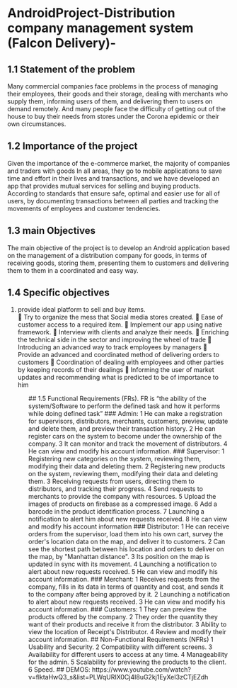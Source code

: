# AndroidProject-Distribution company management system (Falcon Delivery)-

## 1.1 Statement of the problem
Many commercial companies face problems in the process of managing their employees, their goods and their storage, dealing with merchants who supply them, informing users of them, and delivering them to users on demand remotely. And many people face the difficulty of getting out of the house to buy their needs from stores under the Corona epidemic or their own circumstances.
## 1.2 Importance of the project
Given the importance of the e-commerce market, the majority of companies and traders with goods In all areas, they go to mobile applications to save time and effort in their lives and transactions, and we have developed an app that provides mutual services for selling and buying products. According to standards that ensure safe, optimal and easier use for all of users, by documenting transactions between all parties and tracking the movements of employees and customer tendencies.

## 1.3 main Objectives
The main objective of the project is to develop an Android application based on the management of a distribution company for goods, in terms of receiving goods, storing them, presenting them to customers and delivering them to them in a coordinated and easy way.
## 1.4 Specific objectives
<ol>
<li> provide ideal platform to sell and buy items.</li>
 Try to organize the mess that Social media stores created.
 Ease of customer access to a required item.
 Implement our app using native framework.
 Interview with clients and analyze their needs.
 Enriching the technical side in the sector and improving the wheel of trade
 Introducing an advanced way to track employees by managers
 Provide an advanced and coordinated method of delivering orders to customers
 Coordination of dealing with employees and other parties by keeping records of their dealings
 Informing the user of market updates and recommending what is predicted to be of importance to him
<ol>
## 1.5 Functional Requirements (FRs).
FR is “the ability of the system/Software to perform the defined task and
how it performs while doing defined task”
### Admin:
1 He can make a registration for supervisors, distributors, merchants, customers, preview, update and delete them, and preview their transaction history.
2 He can register cars on the system to become under the ownership of the company.
3 It can monitor and track the movement of distributors.
4 He can view and modify his account information.
### Supervisor:
1 Registering new categories on the system, reviewing them, modifying their data and deleting them.
2 Registering new products on the system, reviewing them, modifying their data and deleting them.
3 Receiving requests from users, directing them to distributors, and tracking their progress.
4 Send requests to merchants to provide the company with resources.
5 Upload the images of products on firebase as a compressed image.
6 Add a barcode in the product identification process.
7 Launching a notification to alert him about new requests received.
8 He can view and modify his account information
### Distributor:
1 He can receive orders from the supervisor, load them into his own cart, survey the order's location data on the map, and deliver it to customers.
2 Can see the shortest path between his location and orders to deliver on the map, by "Manhattan distance".
3 Its position on the map is updated in sync with its movement.
4 Launching a notification to alert about new requests received.
5 He can view and modify his account information.
### Merchant:
1 Receives requests from the company, fills in its data in terms of quantity and cost, and sends it to the company after being approved by it.
2 Launching a notification to alert about new requests received.
3 He can view and modify his account information.
### Customers:
1 They can preview the products offered by the company.
2 They order the quantity they want of their products and receive it from the distributor.
3 Ability to view the location of Receipt's Distributor.
4 Review and modify their account information.
## Non-Functional Requirements (NFRs)
1 Usability and Security.
2 Compatibility with different screens.
3 Availability for different users to access at any time.
4 Manageability for the admin.
5 Scalability for previewing the products to the client.
6 Speed.
## DEMOS:
https://www.youtube.com/watch?v=flktaHwQ3_s&list=PLWqURIX0Cj4I8uG2kj1EyXeI3zCTjEZdh
